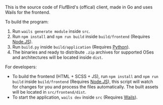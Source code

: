 This is the source code of FlufBird's (offical) client, made in Go and uses Wails for the frontend.

To build the program:
1. Run `wails generate module` inside `src`.
2. Run `npm install` and `npm run build` inside `build/frontend` (Requires [Node.JS](https://nodejs.org/en/download)).
3. Run `build.py` inside `build/application` (Requires [Python](https://www.python.org/downloads)).
4. The binaries and ready to distribute `.zip` archives for supported OSes and architectures will be located inside `dist`.

For developers: 
- To build the frontend (HTML + SCSS + JS), run `npm install` and `npm run build` inside `build/frontend` (Requires [Node.JS](https://nodejs.org/en/download)), this script will watch for changes for you and process the files automatically. The built assets will be located in `src/frontend/dist`.
- To start the application, `wails dev` inside `src` (Requires [Wails](https://wails.io/docs/gettingstarted/installation)).